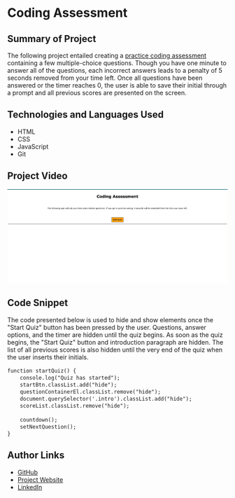 # Coding Assessment

## Summary of Project

The following project entailed creating a [practice coding assessment](https://lilyannekot.github.io/coding-quiz/) containing a few multiple-choice questions. Though you have one minute to answer all of the questions, each incorrect answers leads to a penalty of 5 seconds removed from your time left. Once all questions have been answered or the timer reaches 0, the user is able to save their initial through a prompt and all previous scores are presented on the screen. 

## Technologies and Languages Used

* HTML
* CSS
* JavaScript
* Git

## Project Video

![Coding-Quiz-Gif](Coding-Quiz-Gif.gif)

## Code Snippet

The code presented below is used to hide and show elements once the "Start Quiz" button has been pressed by the user. Questions, answer options, and the timer are hidden until the quiz begins. As soon as the quiz begins, the "Start Quiz" button and introduction paragraph are hidden. The list of all previous scores is also hidden until the very end of the quiz when the user inserts their initials.

```
function startQuiz() {
    console.log("Quiz has started");
    startBtn.classList.add("hide");
    questionContainerEl.classList.remove("hide");
    document.querySelector('.intro').classList.add("hide");
    scoreList.classList.remove("hide");

    countdown();
    setNextQuestion();
} 
```

## Author Links

* [GitHub](https://github.com/lilyannekot)
* [Project Website](https://lilyannekot.github.io/coding-quiz/)
* [LinkedIn](https://www.linkedin.com/in/lilykot/)
